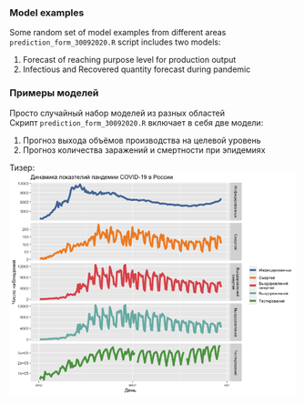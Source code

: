 
### Model examples

Some random set of model examples from different areas  
`prediction_form_30092020.R` script includes two models:

1.  Forecast of reaching purpose level for production output
2.  Infectious and Recovered quantity forecast during pandemic

### Примеры моделей

Просто случайный набор моделей из разных областей  
Скрипт `prediction_form_30092020.R` включает в себя две модели:

1.  Прогноз выхода объёмов производства на целевой уровень
2.  Прогноз количества заражений и смертности при эпидемиях

Тизер:  
![](README_files/figure-gfm/COVID-19%20Russia-1.png)<!-- -->
